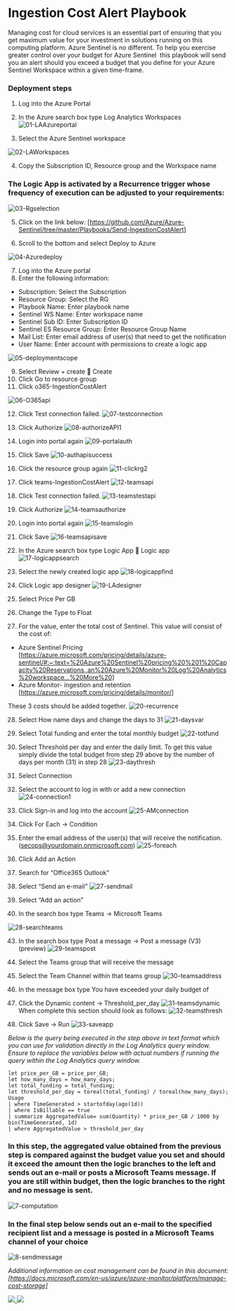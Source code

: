 # Ingestion Cost Alert Playbook
Managing cost for cloud services is an essential part of ensuring that you get maximum value for your investment in solutions running on this computing platform. Azure Sentinel is no different. To help you exercise greater control over your budget for Azure Sentinel  this playbook will send you an alert should you exceed a budget that you define for your Azure Sentinel Workspace within a given time-frame. 

### Deployment steps
1.	Log into the Azure Portal
2.	In the Azure search box type Log Analytics Workspaces
![01-LAAzureportal](../Send-IngestionCostAlert/images/01-LAAzureportal.png)


3. Select the Azure Sentinel workspace

![02-LAWorkspaces](../Send-IngestionCostAlert/images/02-LAWorkspaces.png)

4.	Copy the Subscription ID, Resource group and the Workspace name

### The Logic App is activated by a Recurrence trigger whose frequency of execution can be adjusted to your requirements:

![03-Rgselection](../Send-IngestionCostAlert/images/03-rgselection.png)

5.	Click on the link below: [https://github.com/Azure/Azure-Sentinel/tree/master/Playbooks/Send-IngestionCostAlert]

6.	Scroll to the bottom and select Deploy to Azure

![04-Azuredeploy](../Send-IngestionCostAlert/images/04-azuredeploy.png)



7.	Log into the Azure portal 
8.	Enter the following information:
-	Subscription: Select the Subscription
-	Resource Group: Select the RG
-	Playbook Name: Enter playbook name
-	Sentinel WS Name: Enter workspace name
-	Sentinel Sub ID: Enter Subscription ID
-	Sentinel ES Resource Group: Enter Resource Group Name
-	Mail List: Enter email address of user(s) that need to get the notification
-	User Name: Enter account with permissions to create a logic app

![05-deploymentscope](../Send-IngestionCostAlert/images/05-deploymentscope.png)

9.	Select Review + create  Create
10.	Click Go to resource group
11.	Click o365-IngestionCostAlert



![06-O365api](../Send-IngestionCostAlert/images/06-O365api.png)

12.	Click Test connection failed.
![07-testconnection](../Send-IngestionCostAlert/images/07-testconnection.png)

13.	Click Authorize
![08-authorizeAPI1](../Send-IngestionCostAlert/images/08-authorizeAPI1.png)

14.	Login into portal again
![09-portalauth](../Send-IngestionCostAlert/images/09-portalauth.png)

15.	Click Save
![10-authapisuccess](../Send-IngestionCostAlert/images/10-authapisuccess.png)

16.	Click the resource group again
![11-clickrg2](../Send-IngestionCostAlert/images/11-clickrg2.png)

17.	Click teams-IngestionCostAlert
![12-teamsapi](../Send-IngestionCostAlert/images/12-teamsapi.png)

18.	Click Test connection failed.
![13-teamstestapi](../Send-IngestionCostAlert/images/13-teamstestapi.png)

19.	Click Authorize
![14-teamsauthorize](../Send-IngestionCostAlert/images/14-teamsauthorize.png)

20.	Login into portal again
![15-teamslogin](../Send-IngestionCostAlert/images/15-teamslogin.png)

21.	Click Save
![16-teamsapisave](../Send-IngestionCostAlert/images/16-teamsapisave.png)

22.	In the Azure search box type Logic App  Logic app
![17-logicappsearch](../Send-IngestionCostAlert/images/17-logicappsearch.png)

23.	Select the newly created logic app
![18-logicappfind](../Send-IngestionCostAlert/images/18-logicappfind.png)

24.	Click Logic app designer
![19-LAdesigner](../Send-IngestionCostAlert/images/19-LAdesigner.png)

25.	Select Price Per GB
26.	Change the Type to Float
27.	For the value, enter the total cost of Sentinel. This value will consist of the cost of:
-	Azure Sentinel  Pricing [https://azure.microsoft.com/pricing/details/azure-sentinel/#:~:text=%20Azure%20Sentinel%20pricing%20%201%20Capacity%20Reservations.,an%20Azure%20Monitor%20Log%20Analytics%20workspace...%20More%20] 
-	Azure Monitor- ingestion and retention [https://azure.microsoft.com/pricing/details/monitor/]

These 3 costs should be added together.
![20-recurrence](../Send-IngestionCostAlert/images/20-recurrence.png)

28.	Select How name days and change the days to 31
![21-daysvar](../Send-IngestionCostAlert/images/21-daysvar.png)
29.	Select Total funding and enter the total monthly budget
![22-totfund](../Send-IngestionCostAlert/images/22-totfund.png)
30.	Select Threshold per day and enter the daily limit. To get this value simply divide the total budget from step 29 above by the number of days per month (31) in step 28
![23-daythresh](../Send-IngestionCostAlert/images/23-dailythresh.png)

31.	Select Connection
32.	Select the account to log in with or add a new connection
![24-connection1](../Send-IngestionCostAlert/images/24-connection1.png)

33.	Click Sign-in and log into the account
![25-AMconnection](../Send-IngestionCostAlert/images/25-AMconnection.png)

34.	Click For Each -> Condition
35.	Enter the email address of the user(s) that will receive the notification. (secops@yourdomain.onmicrosoft.com)
![25-foreach](../Send-IngestionCostAlert/images/25-foreach.png)

38.	Click Add an Action
39.	Search for “Office365 Outlook”
40.	Select “Send an e-mail”
![27-sendmail](../Send-IngestionCostAlert/images/27-sendmail.png)
41.	Select “Add an action”
42.	In the search box type Teams -> Microsoft Teams

![28-searchteams](../Send-IngestionCostAlert/images/28-searchteams.png)

43.	In the search box type Post a message -> Post a message (V3) (preview)
![29-teamspost](../Send-IngestionCostAlert/images/29-teamspost.png)

44.	Select the Teams group that will receive the message
45.	Select the Team Channel within that teams group
![30-teamsaddress](../Send-IngestionCostAlert/images/30-teamsaddress.png)
46.	In the message box type You have exceeded your daily budget of 
47.	Click the Dynamic content -> Threshold_per_day
![31-teamsdynamic](../Send-IngestionCostAlert/images/31-teamsdynamic.png)
When complete this section should look as follows:
![32-teamsthresh](../Send-IngestionCostAlert/images/32-teamsthresh.png)
48.	Click Save -> Run
![33-saveapp](../Send-IngestionCostAlert/images/33-saveapp.png)


<em>Below is the query being executed in the step above in text format which you can use for validation directly in the Log Analytics query window. Ensure to replace the variables below with actual numbers if running the query within the Log Analytics query window.</em>

```
let price_per_GB = price_per_GB;
let how_many_days = how_many_days;
let total_funding = total_funding;
let threshold_per_day = toreal(total_funding) / toreal(how_many_days);
Usage
| where TimeGenerated > startofday(ago(1d))
| where IsBillable == true
| summarize AggregatedValue= sum(Quantity) * price_per_GB / 1000 by bin(TimeGenerated, 1d)
| where AggregatedValue > threshold_per_day

```
 

### In this step, the aggregated value obtained from the previous step is compared against the budget value you set and should it exceed the amount then the logic branches to the left and sends out an e-mail or posts a Microsoft Teams message. If you are still within budget, then the logic branches to the right and no message is sent.

   ![7-computation](../Send-IngestionCostAlert/images/07-computation.png)

### In the final step below sends out an e-mail to the specified recipient list and a message is posted in a Microsoft Teams channel of your choice

  ![8-sendmessage](../Send-IngestionCostAlert/images/08-sendmessage.png)

  <em>Additional information on cost management can be found in this document: [https://docs.microsoft.com/en-us/azure/azure-monitor/platform/manage-cost-storage]</em>
 


<a href="https://portal.azure.com/#create/Microsoft.Template/uri/https%3A%2F%2Fraw.githubusercontent.com%2FAzure%2FAzure-Sentinel%2Fmaster%2FPlaybooks%2FSend-IngestionCostAlert%2Fazuredeploy.json" target="_blank">
    <img src="https://aka.ms/deploytoazurebutton"/>
</a>
<a href="https://portal.azure.us/#create/Microsoft.Template/uri/https%3A%2F%2Fraw.githubusercontent.com%2FAzure%2FAzure-Sentinel%2Fmaster%2FPlaybooks%2Send-IngestionCostAlert%2Fazuredeploy.json" target="_blank">
<img src="https://raw.githubusercontent.com/Azure/azure-quickstart-templates/master/1-CONTRIBUTION-GUIDE/images/deploytoazuregov.png"/>
</a>



